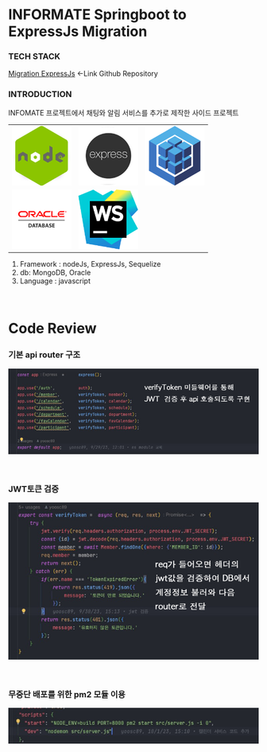 # INFORMATE Springboot to ExpressJs Migration

### TECH STACK
[Migration ExpressJs](https://github.com/yoosc89/informate_back_nodeJs) <-Link Github Repository<br/>

### INTRODUCTION
INFOMATE 프로젝트에서 채팅와 알림 서비스를 추가로 제작한 사이드 프로젝트

<table>
    <tr>
        <td><img src="../../Resource/Logo/nodejs.jpg" width="120" height="120"></td>
        <td><img src="../../Resource/Logo/express.jpg" width="120" height="120"></td>
        <td><img src="../../Resource/Logo/sequalize.jpg" width="120" height="120"></td>
    </tr>
    <tr>
        <td><img src="../../Resource/Logo/oracle.jpg" width="120" height="120"></td>
        <td><img src="../../Resource/Logo/webstorm.jpg" width="120" height="120"></td>
    </tr>
</table>

1. Framework : nodeJs, ExpressJs, Sequelize
2. db: MongoDB, Oracle
3. Language : javascript

<br/>

# Code Review

### 기본 api router 구조
![](./presentation/middleware.jpg)

<br/>

### JWT토큰 검증
![](./presentation/verifyToken.jpg)

<br/>

### 무중단 배포를 위한 pm2 모듈 이용
![](./presentation/pm.jpg)